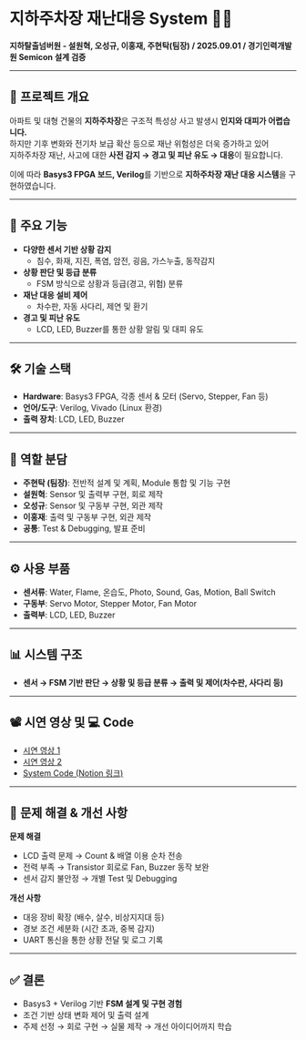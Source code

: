 # 지하주차장 재난대응 System 🚗🔥

**지하탈출넘버원 - 설원혁, 오성규, 이홍재, 주현탁(팀장) / 2025.09.01 / 경기인력개발원 Semicon 설계 검증**

------------------------------------------------------------------------

## 📌 프로젝트 개요

아파트 및 대형 건물의 **지하주차장**은 구조적 특성상 사고 발생시 **인지와 대피가 어렵습니다.**\
하지만 기후 변화와 전기차 보급 확산 등으로 재난 위험성은 더욱 증가하고 있어\
지하주차장 재난, 사고에 대한 **사전 감지 → 경고 및 피난 유도 → 대응**이 필요합니다.

이에 따라 **Basys3 FPGA 보드, Verilog**를 기반으로 **지하주차장 재난 대응 시스템**을 구현하였습니다.

------------------------------------------------------------------------

## 🎯 주요 기능

-   **다양한 센서 기반 상황 감지**
    -   침수, 화재, 지진, 폭염, 암전, 굉음, 가스누출, 동작감지
-   **상황 판단 및 등급 분류**
    -   FSM 방식으로 상황과 등급(경고, 위험) 분류
-   **재난 대응 설비 제어**
    -   차수판, 자동 사다리, 제연 및 환기
-   **경고 및 피난 유도**
    -   LCD, LED, Buzzer를 통한 상황 알림 및 대피 유도

------------------------------------------------------------------------

## 🛠 기술 스택

-   **Hardware**: Basys3 FPGA, 각종 센서 & 모터 (Servo, Stepper, Fan 등)
-   **언어/도구**: Verilog, Vivado (Linux 환경)
-   **출력 장치**: LCD, LED, Buzzer

------------------------------------------------------------------------

## 👥 역할 분담

-   **주현탁 (팀장)**: 전반적 설계 및 계획, Module 통합 및 기능 구현
-   **설원혁**: Sensor 및 출력부 구현, 회로 제작
-   **오성규**: Sensor 및 구동부 구현, 외관 제작
-   **이홍재**: 출력 및 구동부 구현, 외관 제작
-   **공통**: Test & Debugging, 발표 준비

------------------------------------------------------------------------

## ⚙️ 사용 부품

-   **센서류**: Water, Flame, 온습도, Photo, Sound, Gas, Motion, Ball Switch
-   **구동부**: Servo Motor, Stepper Motor, Fan Motor
-   **출력부**: LCD, LED, Buzzer

------------------------------------------------------------------------

## 📊 시스템 구조

-   **센서 → FSM 기반 판단 → 상황 및 등급 분류 → 출력 및 제어(차수판, 사다리 등)**

------------------------------------------------------------------------

## 📽 시연 영상 및 💻 Code

-   [시연 영상 1](https://youtu.be/Tw248NSMQMI?si=36S2efTuJ7Tr04_r)
-   [시연 영상 2](https://youtu.be/YJAre8ZWxm8?si=r-h7S7e3ir5AUFSH)
-   [System Code (Notion
    링크)](https://junaru.notion.site/System-Code-25c571106f87805fb0c0c3ad1cbd0c68?source=copy_link)

------------------------------------------------------------------------

## 🚧 문제 해결 & 개선 사항

**문제 해결**
- LCD 출력 문제 → Count & 배열 이용 순차 전송
- 전력 부족 → Transistor 회로로 Fan, Buzzer 동작 보완
- 센서 감지 불안정 → 개별 Test 및 Debugging

**개선 사항**
- 대응 장비 확장 (배수, 살수, 비상지지대 등)
- 경보 조건 세분화 (시간 초과, 중복 감지)
- UART 통신을 통한 상황 전달 및 로그 기록

------------------------------------------------------------------------

## ✅ 결론

-   Basys3 + Verilog 기반 **FSM 설계 및 구현 경험**
-   조건 기반 상태 변화 제어 및 출력 설계
-   주제 선정 → 회로 구현 → 실물 제작 → 개선 아이디어까지 학습
